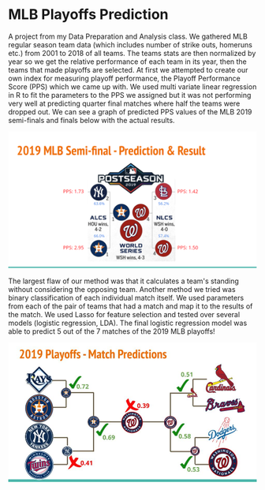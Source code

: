# MLB Playoffs Prediction
A project from my Data Preparation and Analysis class. We gathered MLB regular season team data (which includes number of strike outs, homeruns etc.) from 2001 to 2018 of all teams. The teams stats are then normalized by year so we get the relative performance of each team in its year, then the teams that made playoffs are selected. At first we attempted to create our own index for measuring playoff performance, the Playoff Performance Score (PPS) which we came up with. We used multi variate linear regression in R to fit the parameters to the PPS we assigned but it was not performing very well at predicting quarter final matches where half the teams were dropped out. We can see a graph of predicted PPS values of the MLB 2019 semi-finals and finals below with the actual results.  

![pps](ppspred.png)  

The largest flaw of our method was that it calculates a team's standing without considering the opposing team. Another method we tried was binary classification of each individual match itself. We used parameters from each of the pair of teams that had a match and map it to the results of the match. We used Lasso for feature selection and tested over several models (logistic regression, LDA). The final logistic regression model was able to predict 5 out of the 7 matches of the 2019 MLB playoffs!  

![log](pred2019matches.jpg)
